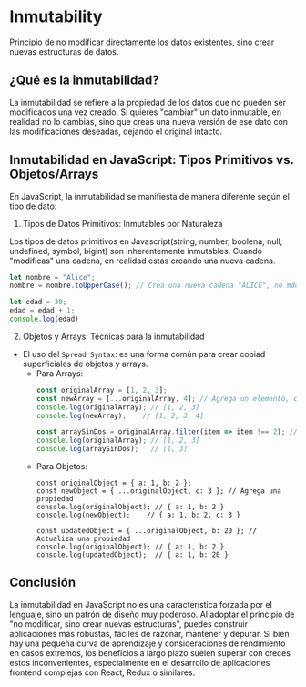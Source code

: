 # Inmutability 

Principio de no modificar directamente los datos existentes, sino crear nuevas estructuras de datos.

## ¿Qué es la inmutabilidad?

La inmutabilidad se refiere a la propiedad de los datos que no pueden ser modificados una vez creado. Si quieres "cambiar" un dato inmutable, en realidad no lo cambias, sino que creas una nueva versión de ese dato con las modificaciones deseadas, dejando el original intacto.

## Inmutabilidad en JavaScript: Tipos Primitivos vs. Objetos/Arrays

En JavaScript, la inmutabilidad se manifiesta de manera diferente según el tipo de dato:

1. Tipos de Datos Primitivos: Inmutables por Naturaleza

Los tipos de datos primitivos en Javascript(string, number, boolena, null, undefined, symbol, bigint) son inherentemente inmutables. Cuando "modificas" una cadena, en realidad estas creando una nueva cadena.

```javascript
let nombre = "Alice";
nombre = nombre.toUpperCase(); // Crea una nueva cadena "ALICE", no mdofica la original

let edad = 30;
edad = edad + 1;
console.log(edad) 
```

2. Objetos y Arrays: Técnicas para la inmutabilidad

- El uso del `Spread Syntax`: es una forma común para crear copiad superficiales de objetos y arrays.
  - Para Arrays:
    ```javascript
    const originalArray = [1, 2, 3];
    const newArray = [...originalArray, 4]; // Agrega un elemento, creando un nuevo array
    console.log(originalArray); // [1, 2, 3]
    console.log(newArray);    // [1, 2, 3, 4]

    const arraySinDos = originalArray.filter(item => item !== 2); // Crea un nuevo array sin el 2
    console.log(originalArray); // [1, 2, 3]
    console.log(arraySinDos);   // [1, 3]
    ```
  - Para Objetos:
    ```javacript
    const originalObject = { a: 1, b: 2 };
    const newObject = { ...originalObject, c: 3 }; // Agrega una propiedad
    console.log(originalObject); // { a: 1, b: 2 }
    console.log(newObject);    // { a: 1, b: 2, c: 3 }

    const updatedObject = { ...originalObject, b: 20 }; // Actualiza una propiedad
    console.log(originalObject); // { a: 1, b: 2 }
    console.log(updatedObject);  // { a: 1, b: 20 }
    ```

## Conclusión

La inmutabilidad en JavaScript no es una característica forzada por el lenguaje, sino un patrón de diseño muy poderoso. Al adoptar el principio de "no modificar, sino crear nuevas estructuras", puedes construir aplicaciones más robustas, fáciles de razonar, mantener y depurar. Si bien hay una pequeña curva de aprendizaje y consideraciones de rendimiento en casos extremos, los beneficios a largo plazo suelen superar con creces estos inconvenientes, especialmente en el desarrollo de aplicaciones frontend complejas con React, Redux o similares.